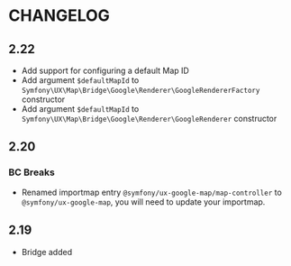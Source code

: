 # CHANGELOG

## 2.22

-   Add support for configuring a default Map ID
-   Add argument `$defaultMapId` to `Symfony\UX\Map\Bridge\Google\Renderer\GoogleRendererFactory` constructor
-   Add argument `$defaultMapId` to `Symfony\UX\Map\Bridge\Google\Renderer\GoogleRenderer` constructor

## 2.20

### BC Breaks

-   Renamed importmap entry `@symfony/ux-google-map/map-controller` to `@symfony/ux-google-map`, 
    you will need to update your importmap.

## 2.19

-   Bridge added
